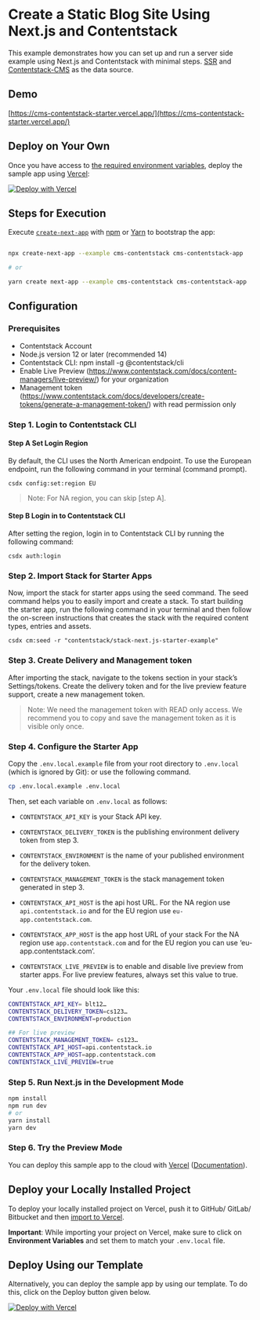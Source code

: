 # Create a Static Blog Site Using Next.js and Contentstack

This example demonstrates how you can set up and run a server side example using Next.js and Contentstack with minimal steps. [SSR](https://nextjs.org/docs/basic-features/pages) and [Contentstack-CMS](https://www.contentstack.com/) as the data source.

## Demo

[https://cms-contentstack-starter.vercel.app/](https://cms-contentstack-starter.vercel.app/)

## Deploy on Your Own

Once you have access to [the required environment variables](#step-4-set-up-environment-variables), deploy the sample app using [Vercel](https://vercel.com?utm_source=github&utm_medium=readme&utm_campaign=next-example):

[![Deploy with Vercel](https://vercel.com/button)](https://vercel.com/new/clone?repository-url=https%3A%2F%2Fgithub.com%2Fvercel%2Fnext.js%2Ftree%2Fcanary%2Fexamples%2Fcms-contentstack&env=CONTENTSTACK_API_KEY,CONTENTSTACK_DELIVERY_TOKEN,CONTENTSTACK_ENVIRONMENT,CONTENTSTACK_MANAGEMENT_TOKEN,CONTENTSTACK_API_HOST,CONTENTSTACK_APP_HOST,CONTENTSTACK_LIVE_PREVIEW&envDescription=For%20more%20about%20environment%20tokens&envLink=https%3A%2F%2Fwww.contentstack.com%2Fdocs%2Fdevelopers%2Fsample-apps%2Fbuild-a-starter-website-using-next-js-and-contentstack%23build-and-configure-the-website&project-name=cms-contentstack-starter&repo-name=contenstack-nextjs-starter&demo-title=cms-contentstack-starter&demo-description=Contentstack%20starter%20app%20example%20with%20Live%20Preview&demo-url=https%3A%2F%2Fcms-contentstack-starter.vercel.app%2F&demo-image=https%3A%2F%2Fimages.contentstack.io%2Fv3%2Fassets%2Fblt8f177c3a5bf3b9a0%2Fblt8d4529a8c7873223%2F6216200c6dad8d31f18e4603%2Fnextjs-starter-app.png)

## Steps for Execution

Execute [`create-next-app`](https://github.com/vercel/next.js/tree/canary/packages/create-next-app) with [npm](https://docs.npmjs.com/cli/init) or [Yarn](https://yarnpkg.com/lang/en/docs/cli/create/) to bootstrap the app:

```bash

npx create-next-app --example cms-contentstack cms-contentstack-app

# or

yarn create next-app --example cms-contentstack cms-contentstack-app
```

## Configuration

### Prerequisites

- Contentstack Account
- Node.js version 12 or later (recommended 14)
- Contentstack CLI: npm install -g @contentstack/cli
- Enable Live Preview (https://www.contentstack.com/docs/content-managers/live-preview/) for your organization
- Management token (https://www.contentstack.com/docs/developers/create-tokens/generate-a-management-token/) with read permission only

### Step 1. Login to Contentstack CLI

#### Step A Set Login Region

By default, the CLI uses the North American endpoint. To use the European endpoint, run the following command in your terminal (command prompt).

`csdx config:set:region EU`

> Note: For NA region, you can skip [step A].

#### Step B Login in to Contentstack CLI

After setting the region, login in to Contentstack CLI by running the following command:

`csdx auth:login`

### Step 2. Import Stack for Starter Apps

Now, import the stack for starter apps using the seed command. The seed command helps you to easily import and create a stack.
To start building the starter app, run the following command in your terminal and then follow the on-screen instructions that creates the stack with the required content types, entries and assets.

`csdx cm:seed -r "contentstack/stack-next.js-starter-example"`

### Step 3. Create Delivery and Management token

After importing the stack, navigate to the tokens section in your stack’s Settings/tokens. Create the delivery token and for the live preview feature support, create a new management token.

> Note: We need the management token with READ only access. We recommend you to copy and save the management token as it is visible only once.

### Step 4. Configure the Starter App

Copy the `.env.local.example` file from your root directory to `.env.local` (which is ignored by Git): or use the following command.

```bash
cp .env.local.example .env.local
```

Then, set each variable on `.env.local` as follows:

- `CONTENTSTACK_API_KEY` is your Stack API key.
- `CONTENTSTACK_DELIVERY_TOKEN` is the publishing environment delivery token from step 3.

- `CONTENTSTACK_ENVIRONMENT` is the name of your published environment for the delivery token.

- `CONTENTSTACK_MANAGEMENT_TOKEN` is the stack management token generated in step 3.

- `CONTENTSTACK_API_HOST` is the api host URL.
  For the NA region use `api.contentstack.io` and for the EU region use `eu-app.contentstack.com`.

- `CONTENTSTACK_APP_HOST` is the app host URL of your stack
  For the NA region use `app.contentstack.com` and for the EU region you can use ‘eu-app.contentstack.com’.

- `CONTENTSTACK_LIVE_PREVIEW` is to enable and disable live preview from starter apps. For live preview features, always set this value to true.

Your `.env.local` file should look like this:

```bash
CONTENTSTACK_API_KEY= blt12…
CONTENTSTACK_DELIVERY_TOKEN=cs123…
CONTENTSTACK_ENVIRONMENT=production

## For live preview
CONTENTSTACK_MANAGEMENT_TOKEN= cs123…
CONTENTSTACK_API_HOST=api.contentstack.io
CONTENTSTACK_APP_HOST=app.contentstack.com
CONTENTSTACK_LIVE_PREVIEW=true

```

### Step 5. Run Next.js in the Development Mode

```bash
npm install
npm run dev
# or
yarn install
yarn dev
```

### Step 6. Try the Preview Mode

You can deploy this sample app to the cloud with [Vercel](https://vercel.com?utm_source=github&utm_medium=readme&utm_campaign=next-example) ([Documentation](https://nextjs.org/docs/deployment)).

## Deploy your Locally Installed Project

To deploy your locally installed project on Vercel, push it to GitHub/ GitLab/ Bitbucket and then [import to Vercel](https://vercel.com/import/git?utm_source=github&utm_medium=readme&utm_campaign=next-example).

**Important**: While importing your project on Vercel, make sure to click on **Environment Variables** and set them to match your `.env.local` file.

## Deploy Using our Template

Alternatively, you can deploy the sample app by using our template. To do this, click on the Deploy button given below.

[![Deploy with Vercel](https://vercel.com/button)](https://vercel.com/new/clone?repository-url=https%3A%2F%2Fgithub.com%2Fvercel%2Fnext.js%2Ftree%2Fcanary%2Fexamples%2Fcms-contentstack&env=CONTENTSTACK_API_KEY,CONTENTSTACK_DELIVERY_TOKEN,CONTENTSTACK_ENVIRONMENT,CONTENTSTACK_MANAGEMENT_TOKEN,CONTENTSTACK_API_HOST,CONTENTSTACK_APP_HOST,CONTENTSTACK_LIVE_PREVIEW&envDescription=For%20more%20about%20environment%20tokens&envLink=https%3A%2F%2Fwww.contentstack.com%2Fdocs%2Fdevelopers%2Fsample-apps%2Fbuild-a-starter-website-using-next-js-and-contentstack%23build-and-configure-the-website&project-name=cms-contentstack-starter&repo-name=contenstack-nextjs-starter&demo-title=cms-contentstack-starter&demo-description=Contentstack%20starter%20app%20example%20with%20Live%20Preview&demo-url=https%3A%2F%2Fcms-contentstack-starter.vercel.app%2F&demo-image=https%3A%2F%2Fimages.contentstack.io%2Fv3%2Fassets%2Fblt8f177c3a5bf3b9a0%2Fblt8d4529a8c7873223%2F6216200c6dad8d31f18e4603%2Fnextjs-starter-app.png)
